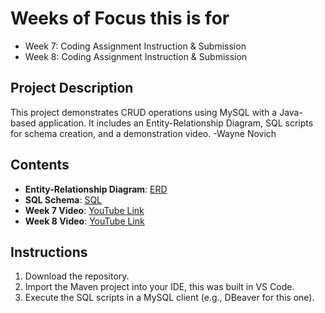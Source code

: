 # Weeks of Focus this is for
- Week 7: Coding Assignment Instruction & Submission
- Week 8: Coding Assignment Instruction & Submission

## Project Description
This project demonstrates CRUD operations using MySQL with a Java-based application. It includes an Entity-Relationship Diagram, SQL scripts for schema creation, and a demonstration video.
-Wayne Novich

## Contents
- **Entity-Relationship Diagram**: [ERD](src\main\resources\ERD.drawio.png)
- **SQL Schema**: [SQL](src\main\resources\projects-schema.sql)
- **Week 7 Video**: [YouTube Link](https://youtu.be/bE7pRS-j9KM)
- **Week 8 Video**: [YouTube Link]()

## Instructions
1. Download the repository.
2. Import the Maven project into your IDE, this was built in VS Code.
3. Execute the SQL scripts in a MySQL client (e.g., DBeaver for this one).

